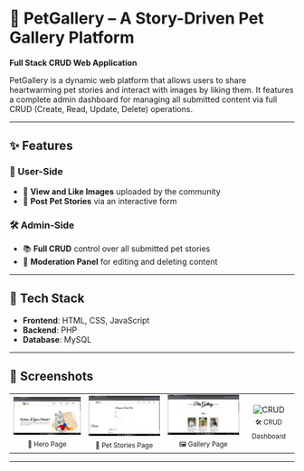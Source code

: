 # 🐾 PetGallery – A Story-Driven Pet Gallery Platform

**Full Stack CRUD Web Application**

PetGallery is a dynamic web platform that allows users to share heartwarming pet stories and interact with images by liking them. It features a complete admin dashboard for managing all submitted content via full CRUD (Create, Read, Update, Delete) operations.

---

## ✨ Features

### 👥 User-Side
- 📸 **View and Like Images** uploaded by the community
- 📝 **Post Pet Stories** via an interactive form

### 🛠️ Admin-Side
- 📚 **Full CRUD** control over all submitted pet stories
- 🧹 **Moderation Panel** for editing and deleting content

---

## 🧰 Tech Stack

- **Frontend**: HTML, CSS, JavaScript 
- **Backend**: PHP 
- **Database**: MySQL 

---

## 📸 Screenshots

<table>
  <tr>
    <td align="center">
      <img src="./screenshots/hero_page.png" alt="Admin Panel" width="300"/><br/>
      <sub>👋 Hero Page</sub>
    </td>
    <td align="center">
      <img src="./screenshots/stories_page.png" alt="Story Page" width="300"/><br/>
      <sub>📖 Pet Stories Page</sub>
    </td>
    <td align="center">
      <img src="./screenshots/gallery_page.png" alt="Gallery Page" width="300"/><br/>
      <sub>🖼️ Gallery Page</sub>
    </td>
    <td align="center">
      <img src="./screenshots/crud.png" alt="CRUD" width="300"/><br/>
      <sub>🛠️ CRUD Dashboard</sub>
    </td>
  </tr>
</table>

---
